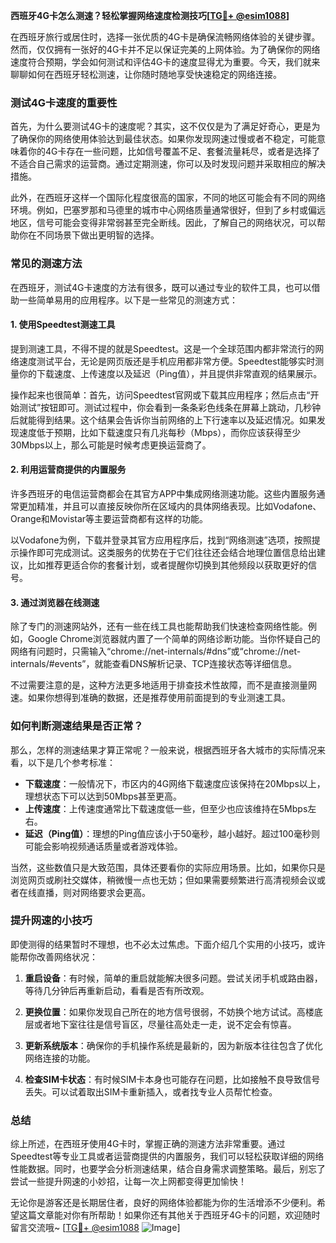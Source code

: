 **西班牙4G卡怎么测速？轻松掌握网络速度检测技巧[[TG💪+ @esim1088](https://t.me/s/esim1088)]**

在西班牙旅行或居住时，选择一张优质的4G卡是确保流畅网络体验的关键步骤。然而，仅仅拥有一张好的4G卡并不足以保证完美的上网体验。为了确保你的网络速度符合预期，学会如何测试和评估4G卡的速度显得尤为重要。今天，我们就来聊聊如何在西班牙轻松测速，让你随时随地享受快速稳定的网络连接。

### 测试4G卡速度的重要性

首先，为什么要测试4G卡的速度呢？其实，这不仅仅是为了满足好奇心，更是为了确保你的网络使用体验达到最佳状态。如果你发现网速过慢或者不稳定，可能意味着你的4G卡存在一些问题，比如信号覆盖不足、套餐流量耗尽，或者是选择了不适合自己需求的运营商。通过定期测速，你可以及时发现问题并采取相应的解决措施。

此外，在西班牙这样一个国际化程度很高的国家，不同的地区可能会有不同的网络环境。例如，巴塞罗那和马德里的城市中心网络质量通常很好，但到了乡村或偏远地区，信号可能会变得非常弱甚至完全断线。因此，了解自己的网络状况，可以帮助你在不同场景下做出更明智的选择。

### 常见的测速方法

在西班牙，测试4G卡速度的方法有很多，既可以通过专业的软件工具，也可以借助一些简单易用的应用程序。以下是一些常见的测速方式：

#### 1. 使用Speedtest测速工具

提到测速工具，不得不提的就是Speedtest。这是一个全球范围内都非常流行的网络速度测试平台，无论是网页版还是手机应用都非常方便。Speedtest能够实时测量你的下载速度、上传速度以及延迟（Ping值），并且提供非常直观的结果展示。

操作起来也很简单：首先，访问Speedtest官网或下载其应用程序；然后点击“开始测试”按钮即可。测试过程中，你会看到一条条彩色线条在屏幕上跳动，几秒钟后就能得到结果。这个结果会告诉你当前网络的上下行速率以及延迟情况。如果发现速度低于预期，比如下载速度只有几兆每秒（Mbps），而你应该获得至少30Mbps以上，那么可能是时候考虑更换运营商了。

#### 2. 利用运营商提供的内置服务

许多西班牙的电信运营商都会在其官方APP中集成网络测速功能。这些内置服务通常更加精准，并且可以直接反映你所在区域内的具体网络表现。比如Vodafone、Orange和Movistar等主要运营商都有这样的功能。

以Vodafone为例，下载并登录其官方应用程序后，找到“网络测速”选项，按照提示操作即可完成测试。这类服务的优势在于它们往往还会结合地理位置信息给出建议，比如推荐更适合你的套餐计划，或者提醒你切换到其他频段以获取更好的信号。

#### 3. 通过浏览器在线测速

除了专门的测速网站外，还有一些在线工具也能帮助我们快速检查网络性能。例如，Google Chrome浏览器就内置了一个简单的网络诊断功能。当你怀疑自己的网络有问题时，只需输入“chrome://net-internals/#dns”或“chrome://net-internals/#events”，就能查看DNS解析记录、TCP连接状态等详细信息。

不过需要注意的是，这种方法更多地适用于排查技术性故障，而不是直接测量网速。如果你想得到准确的数据，还是推荐使用前面提到的专业测速工具。

### 如何判断测速结果是否正常？

那么，怎样的测速结果才算正常呢？一般来说，根据西班牙各大城市的实际情况来看，以下是几个参考标准：

- **下载速度**：一般情况下，市区内的4G网络下载速度应该保持在20Mbps以上，理想状态下可以达到50Mbps甚至更高。
- **上传速度**：上传速度通常比下载速度低一些，但至少也应该维持在5Mbps左右。
- **延迟（Ping值）**：理想的Ping值应该小于50毫秒，越小越好。超过100毫秒则可能会影响视频通话质量或者游戏体验。

当然，这些数值只是大致范围，具体还要看你的实际应用场景。比如，如果你只是浏览网页或刷社交媒体，稍微慢一点也无妨；但如果需要频繁进行高清视频会议或者在线直播，则对网络要求会更高。

### 提升网速的小技巧

即使测得的结果暂时不理想，也不必太过焦虑。下面介绍几个实用的小技巧，或许能帮你改善网络状况：

1. **重启设备**：有时候，简单的重启就能解决很多问题。尝试关闭手机或路由器，等待几分钟后再重新启动，看看是否有所改观。
   
2. **更换位置**：如果你发现自己所在的地方信号很弱，不妨换个地方试试。高楼底层或者地下室往往是信号盲区，尽量往高处走一走，说不定会有惊喜。

3. **更新系统版本**：确保你的手机操作系统是最新的，因为新版本往往包含了优化网络连接的功能。

4. **检查SIM卡状态**：有时候SIM卡本身也可能存在问题，比如接触不良导致信号丢失。可以试着取出SIM卡重新插入，或者找专业人员帮忙检查。

### 总结

综上所述，在西班牙使用4G卡时，掌握正确的测速方法非常重要。通过Speedtest等专业工具或者运营商提供的内置服务，我们可以轻松获取详细的网络性能数据。同时，也要学会分析测速结果，结合自身需求调整策略。最后，别忘了尝试一些提升网速的小妙招，让每一次上网都变得更加愉快！

无论你是游客还是长期居住者，良好的网络体验都能为你的生活增添不少便利。希望这篇文章能对你有所帮助！如果你还有其他关于西班牙4G卡的问题，欢迎随时留言交流哦~ [[TG💪+ @esim1088](https://t.me/s/esim1088) ![Image](https://i.postimg.cc/4NQfJmqS/Snipaste-2025-05-13-00-14-12.png)]